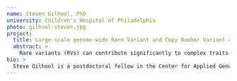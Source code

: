 ```yaml
---
name: Steven Gilhool, PhD
university: Children's Hospital of Philadelphia
photo: gilhool-steven.jpg
project:
  title: Large-scale genome-wide Rare Variant and Copy Number Variant analyses of asthmatics across diverse populations
  abstract: >
    Rare variants (RVs) can contribute significantly to complex traits such as asthma, and are often population-specific. Copy number variants (CNVs), too, can be highly penetrant. Yet, most genome-wide association studies (GWASs) to date have probed common single-nucleotide variants in cohorts of primarily European descent. I will address these issues by building genome-wide RV and CNV analysis pipelines on the Terra platform, and analyzing a set of racially diverse cohorts. I will also investigate the effect of obesity, which is often comorbid with asthma and, like asthma, impacts certain underrepresented populations disproportionately. This project will be well-powered to identify genes harboring novel variants that impact asthma heritability. In future work, our findings can be validated biologically to design precision medicine-based treatments.
bio: >
  Steve Gilhool is a postdoctoral fellow in the Center for Applied Genomics at the Children’s Hospital of Philadelphia. He earned his PhD in astrophysics, analyzing large data sets in order to measure properties of stars and better understand their structure and evolution. His current research centers on developing and applying machine learning techniques in order to extract useful information from medical records and genomic data. Through his work, he hopes to make a lasting contribution to the field of precision medicine. Steve enjoys spending time with his family and listening to audiobooks.
---
```

